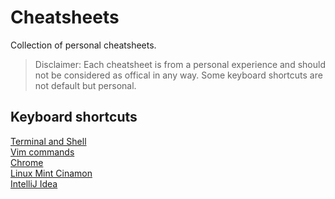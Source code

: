 # Cheatsheets
Collection of personal cheatsheets.

>Disclaimer: Each cheatsheet is from a personal experience and should not be considered as offical in any way. Some keyboard shortcuts are not default but personal.

## Keyboard shortcuts

[Terminal and Shell](./cmd-shortcuts.md)
<br/>
[Vim commands](./vim.md)
<br/>
[Chrome](./chrome.md)
<br/>
[Linux Mint Cinamon](./linux-mint-cinamon.md)
<br/>
[IntelliJ Idea](./intellij-idea.md)
<br/>
